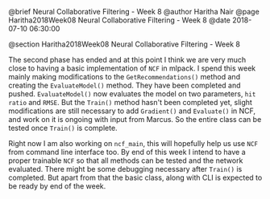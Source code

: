 @brief Neural Collaborative Filtering - Week 8
@author Haritha Nair
@page Haritha2018Week08 Neural Collaborative Filtering - Week 8
@date 2018-07-10 06:30:00

@section Haritha2018Week08 Neural Collaborative Filtering - Week 8

The second phase has ended and at this point I think we are very much close to having a basic implementation of `NCF` in mlpack. I spend this week mainly making modifications to the `GetRecommendations()` method and creating the `EvaluateModel()` method. They have been completed and pushed. `EvaluateModel()` now evaluates the model on two parameters, `hit ratio` and `RMSE`. But the `Train()` method hasn't been completed yet, slight modifications are still necessary to add `Gradient()` and `Evaluate()` in NCF, and work on it is ongoing with input from Marcus. So the entire class can be tested once `Train()` is complete.

Right now I am also working on `ncf_main`, this will hopefully help us use `NCF` from command line interface too. By end of this week I intend to have a proper trainable `NCF` so that all methods can be tested and the network evaluated. There might be some debugging necessary after `Train()` is completed. But apart from that the basic class, along with CLI is expected to be ready by end of the week.

